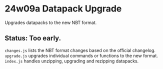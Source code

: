 # 24w09a Datapack Upgrade

Upgrades datapacks to the new NBT format.

## Status: Too early.

`changes.js` lists the NBT format changes based on the official changelog.
`upgrade.js` upgrades individual commands or functions to the new format.
`index.js` handles unzipping, upgrading and rezipping datapacks.